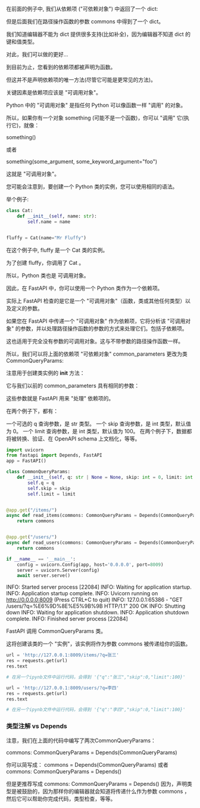 在前面的例子中, 我们从依赖项 ("可依赖对象") 中返回了一个 dict:

但是后面我们在路径操作函数的参数 commons 中得到了一个 dict。

我们知道编辑器不能为 dict 提供很多支持(比如补全)，因为编辑器不知道 dict 的键和值类型。

对此，我们可以做的更好...

到目前为止，您看到的依赖项都被声明为函数。

但这并不是声明依赖项的唯一方法(尽管它可能是更常见的方法)。

关键因素是依赖项应该是 "可调用对象"。

Python 中的 "可调用对象" 是指任何 Python 可以像函数一样 "调用" 的对象。

所以，如果你有一个对象 something (可能不是一个函数)，你可以 "调用" 它(执行它)，就像：

something()

或者

something(some_argument, some_keyword_argument="foo")

这就是 "可调用对象"。

您可能会注意到，要创建一个 Python 类的实例，您可以使用相同的语法。

举个例子:

```python
class Cat:
    def __init__(self, name: str):
        self.name = name


fluffy = Cat(name="Mr Fluffy")
```

在这个例子中, fluffy 是一个 Cat 类的实例。

为了创建 fluffy，你调用了 Cat 。

所以，Python 类也是 可调用对象。

因此，在 FastAPI 中，你可以使用一个 Python 类作为一个依赖项。

实际上 FastAPI 检查的是它是一个 "可调用对象"（函数，类或其他任何类型）以及定义的参数。

如果您在 FastAPI 中传递一个 "可调用对象" 作为依赖项，它将分析该 "可调用对象" 的参数，并以处理路径操作函数的参数的方式来处理它们。包括子依赖项。

这也适用于完全没有参数的可调用对象。这与不带参数的路径操作函数一样。

所以，我们可以将上面的依赖项 "可依赖对象" common_parameters 更改为类 CommonQueryParams:

注意用于创建类实例的 __init__ 方法：

它与我们以前的 common_parameters 具有相同的参数：

这些参数就是 FastAPI 用来 "处理" 依赖项的。

在两个例子下，都有：

一个可选的 q 查询参数，是 str 类型。
一个 skip 查询参数，是 int 类型，默认值为 0。
一个 limit 查询参数，是 int 类型，默认值为 100。
在两个例子下，数据都将被转换、验证、在 OpenAPI schema 上文档化，等等。

```python
import uvicorn
from fastapi import Depends, FastAPI
app = FastAPI()

class CommonQueryParams:
    def __init__(self, q: str | None = None, skip: int = 0, limit: int = 100):
        self.q = q
        self.skip = skip
        self.limit = limit


@app.get("/items/")
async def read_items(commons: CommonQueryParams = Depends(CommonQueryParams)):
    return commons


@app.get("/users/")
async def read_users(commons: CommonQueryParams = Depends(CommonQueryParams)):
    return commons

if __name__ == '__main__':
    config = uvicorn.Config(app, host='0.0.0.0', port=8009)
    server = uvicorn.Server(config)
    await server.serve()
```

INFO:     Started server process [22084]
INFO:     Waiting for application startup.
INFO:     Application startup complete.
INFO:     Uvicorn running on http://0.0.0.0:8009 (Press CTRL+C to quit)
INFO:     127.0.0.1:65386 - "GET /users/?q=%E6%9D%8E%E5%9B%9B HTTP/1.1" 200 OK
INFO:     Shutting down
INFO:     Waiting for application shutdown.
INFO:     Application shutdown complete.
INFO:     Finished server process [22084]

FastAPI 调用 CommonQueryParams 类。

这将创建该类的一个 "实例"，该实例将作为参数 commons 被传递给你的函数。

```python
url = 'http://127.0.0.1:8009/items/?q=张三' 
res = requests.get(url) 
res.text

# 在另一个ipynb文件中运行代码，会得到 '{"q":"张三","skip":0,"limit":100}'
```

```python
url = 'http://127.0.0.1:8009/users/?q=李四' 
res = requests.get(url) 
res.text

# 在另一个ipynb文件中运行代码，会得到 '{"q":"李四","skip":0,"limit":100}'
```

### 类型注解 vs Depends
注意，我们在上面的代码中编写了两次CommonQueryParams：

commons: CommonQueryParams = Depends(CommonQueryParams)

你可以简写成：
commons = Depends(CommonQueryParams)
或者
commons: CommonQueryParams = Depends()

但是更推荐写成 commons: CommonQueryParams = Depends()
因为，声明类型是被鼓励的，因为那样你的编辑器就会知道将传递什么作为参数 commons ，然后它可以帮助你完成代码，类型检查，等等。